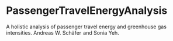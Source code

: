 # PassengerTravelEnergyAnalysis
A holistic analysis of passenger travel energy and greenhouse gas intensities. Andreas W. Schäfer  and Sonia Yeh.
